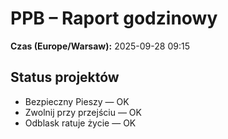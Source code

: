 # PPB – Raport godzinowy
**Czas (Europe/Warsaw):** 2025-09-28 09:15

## Status projektów
- Bezpieczny Pieszy — OK
- Zwolnij przy przejściu — OK
- Odblask ratuje życie — OK


